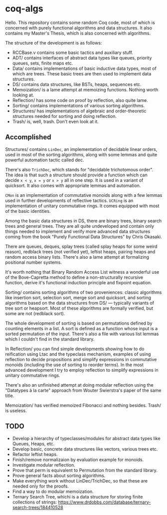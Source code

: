 # coq-algs

Hello. This repository contains some random Coq code, most of which is concerned with purely functional algorithms and data structures. It also contains my Master's Thesis, which is also concerned with algorithms.

The structure of the development is as follows:

* RCCBase.v contains some basic tactics and auxiliary stuff.
* ADT/ contains interfaces of abstract data types like queues, priority queues, sets, finite maps etc.
* Data/ contains implementations of basic inductive data types, most of which are trees. These basic trees are then used to implement data structures.
* DS/ contains data structures, like BSTs, heaps, sequences etc.
* Memoization/ is a lame attempt at memoizing functions. Nothing worth looking at.
* Reflection/ has some code on proof by reflection, also quite lame.
* Sorting/ contains implementations of various sorting algorithms.
* Structures/ has implementations of algebraic and order-theoretic structures needed for sorting and doing reflection.
* Trash/ is, well, trash. Don't even look at it.

## Accomplished



Structures/ contains ``LinDec``, an implementation of decidable linear orders, used in most of the sorting algorithms, along with some lemmas and quite powerful automation tactic called dec.

There's also ``TrichDec``, which stands for "decidable trichotomous order". The idea is that such a structure should provide a function  which can decide ``x < y``, ``x = y`` or ``x > y`` all in one step. It is used in a variant of quicksort. It also comes with appropriate lemmas and automation.

``CMon`` is an implementation of commutative monoids along with a few lemmas used in further developments of reflective tactics. ``UCRing`` is an implementation of unitary commutative rings. It comes equipped with most of the basic identities.

Among the basic data structures in DS, there are binary trees, binary search trees and general trees. They are all quite undeveloped and contain only things needed to implement and verify more advanced data structures coming from the book "Purely Functional Data Structures" by Chris Okasaki.

There are queues, deques, splay trees (called splay heaps for some weird reason), redblack trees (not verified yet), leftist heaps, pairing heaps and random access binary lists. There's also a lame attempt at formalizing positional number systems.

It's worth nothing that Binary Random Access List witness a wonderful use of the Bove-Capretta method to define a non-structurally recursive function, derive it's functional induction principle and fixpoint equation.

Sorting/ contains sorting algorithms of two proveniences: classic algorithms like insertion sort, selection sort, merge sort and quicksort, and sorting algorithms based on  the data structures from DS/ — typically variants of tree sort or heapsort. Most of these algorithms are formally verified, but some are not (redblack sort).

The whole development of sorting is based on permutations defined by counting elements in a list. A sort is defined as a function whose input is a sorted permutation of the input. There's also a file with various list lemmas which I couldn't find in the standard library.

In Reflection/ you can find simple developments showing how to do reification using Ltac and the typeclass mechanism, examples of using reflection to decide propositions and simplify expressions in commutative monoids (including the use of sorting to reorder terms). In the most advanced development I try to employ reflection to simplify expressions in unitary commutative rings.

There's also an unfinished attempt at doing modular reflection using the "Datatypes à la carte" approach from Wouter Swierstra's paper of the same title.

Memoization/ has verified memoized Fibonacci and nothing besides. Trash/ is useless.

## TODO

* Develop a hierarchy of typeclasses/modules for abstract data types like Queues, Heaps, etc.
* Develop basic, concrete data structures like vectors, various trees etc.
* Refactor leftist heaps.
* Finish/remove normalizaion by evaluation example for monoids.
* Investigate modular reflection.
* Prove that perm is equivalent to Permutation from the standard library.
* Prove general facts about sorting algorithms.
* Make everything work without LinDec/TrichDec, so that these are needed only for the proofs.
* Find a way to do modular memoization.
* Ternary Search Tree, whichi is a data structure for storing finite collections of strings: https://www.drdobbs.com/database/ternary-search-trees/184410528